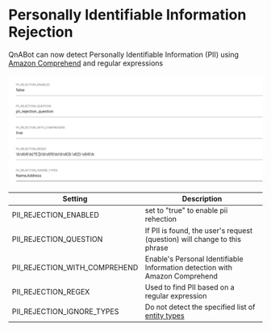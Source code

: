 # Personally Identifiable Information Rejection

QnABot can now detect Personally Identifiable Information (PII) using [Amazon Comprehend](https://docs.aws.amazon.com/comprehend/latest/dg/how-pii.html) and regular expressions


![](./settings.png)


Setting | Description |
---------|----------|
 PII_REJECTION_ENABLED | set to "true" to enable pii rehection |
 PII_REJECTION_QUESTION | If PII is found, the user's request (question) will change to this phrase|
 PII_REJECTION_WITH_COMPREHEND | Enable's Personal Identifiable Information detection with Amazon Comprehend |
 PII_REJECTION_REGEX | Used to find PII based on a regular expression |
 PII_REJECTION_IGNORE_TYPES | Do not detect the specified list of [entity types](https://aws.amazon.com/blogs/machine-learning/detecting-and-redacting-pii-using-amazon-comprehend/) |

